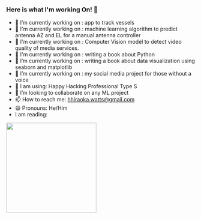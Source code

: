 ### Here is what I'm working On! 👋

- 🔭 I’m currently working on : app to track vessels
- 🔭 I'm currently working on : machine learning algorithm to predict antenna AZ and EL for a manual antenna controller
- 🔭 I'm currently working on : Computer Vision model to detect video quality of media services.
- 🔭 I'm currently working on : writing a book about Python
- 🔭 I’m currently working on : writing a book about data visualization using seaborn and matplotlib 
- 🔭 I’m currently working on : my social media project for those without a voice
- 👯 I am using: Happy Hacking Professional Type S
- 👯 I’m looking to collaborate on any ML project
- 📫 How to reach me: hhiraoka.watts@gmail.com
- 😄 Pronouns: He/Him
- I am reading:
<img src="https://i.imgur.com/DDQ6sqz.jpg" width="240px"> 



